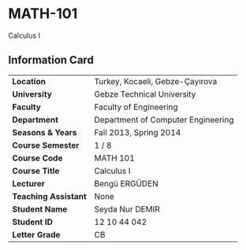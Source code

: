 # MATH-101
Calculus I

## Information Card
| | |
| --- | --- |
| **Location** | Turkey, Kocaeli, Gebze-Çayırova |
| **University** | Gebze Technical University |
| **Faculty** | Faculty of Engineering |
| **Department** | Department of Computer Engineering |
| **Seasons & Years** | Fall 2013, Spring 2014 |
| **Course Semester** | 1 / 8 |
| **Course Code** | MATH 101 |
| **Course Title** | Calculus I |
| **Lecturer** | Bengü ERGÜDEN |
| **Teaching Assistant** | None |
| **Student Name** | Seyda Nur DEMIR |
| **Student ID** | 12 10 44 042 |
| **Letter Grade** | CB |
